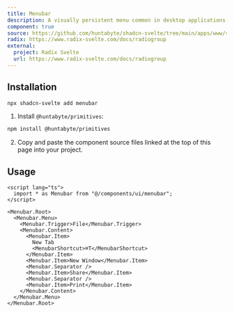 ```yaml
---
title: Menubar
description: A visually persistent menu common in desktop applications that provides quick access to a consistent set of commands.
component: true
source: https://github.com/huntabyte/shadcn-svelte/tree/main/apps/www/src/lib/components/ui/menubar
radix: https://www.radix-svelte.com/docs/radiogroup
external:
  project: Radix Svelte
  url: https://www.radix-svelte.com/docs/radiogroup
---
```


<script>
    import { MenubarDemo, ComponentExample, ManualInstall } from '$lib/components/docs'
</script>

<ComponentExample src="src/lib/components/docs/examples/menubar/MenubarDemo.svelte">

<div slot="example">
<MenubarDemo />
</div>

</ComponentExample>

## Installation

```bash
npx shadcn-svelte add menubar
```

<ManualInstall>

1. Install `@huntabyte/primitives`:

```bash
npm install @huntabyte/primitives
```

2. Copy and paste the component source files linked at the top of this page into your project.

</ManualInstall>

## Usage

```svelte
<script lang="ts">
  import * as Menubar from "@/components/ui/menubar";
</script>

<Menubar.Root>
  <Menubar.Menu>
    <Menubar.Trigger>File</Menubar.Trigger>
    <Menubar.Content>
      <Menubar.Item>
        New Tab
        <MenubarShortcut>⌘T</MenubarShortcut>
      </Menubar.Item>
      <Menubar.Item>New Window</Menubar.Item>
      <Menubar.Separator />
      <Menubar.Item>Share</Menubar.Item>
      <Menubar.Separator />
      <Menubar.Item>Print</Menubar.Item>
    </Menubar.Content>
  </Menubar.Menu>
</Menubar.Root>
```
